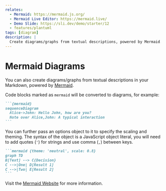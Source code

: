 ```yaml
---
relates:
  - Mermaid: https://mermaid.js.org/
  - Mermaid Live Editor: https://mermaid.live/
  - Demo Slide: https://sli.dev/demo/starter/12
  - features/plantuml
tags: [diagram]
description: |
  Create diagrams/graphs from textual descriptions, powered by Mermaid.
---
```


# Mermaid Diagrams

You can also create diagrams/graphs from textual descriptions in your Markdown, powered by [Mermaid](https://mermaid.js.org/).

Code blocks marked as `mermaid` will be converted to diagrams, for example:

````md
```{mermaid}
sequenceDiagram
  Alice->John: Hello John, how are you?
  Note over Alice,John: A typical interaction
```
````

You can further pass an options object to it to specify the scaling and theming. The syntax of the object is a JavaScript object literal, you will need to add quotes (`'`) for strings and use comma (`,`) between keys.

````md
```mermaid {theme: 'neutral', scale: 0.8}
graph TD
B[Text] --> C{Decision}
C -->|One| D[Result 1]
C -->|Two| E[Result 2]
```
````

Visit the [Mermaid Website](https://mermaid.js.org/) for more information.
